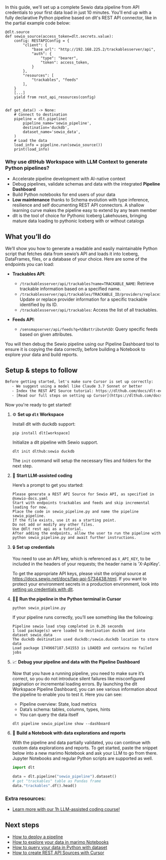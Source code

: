 In this guide, we'll set up a complete Sewio data pipeline from API credentials to your first data load in just 10 minutes. You'll end up with a fully declarative Python pipeline based on dlt's REST API connector, like in the partial example code below:

```python-outcome
@dlt.source
def sewio_source(access_token=dlt.secrets.value):
    config: RESTAPIConfig = {
        "client": {
            "base_url": "http://192.168.225.2/trackablesserver/api",
            "auth": {
                "type": "bearer",
                "token": access_token,
            }
        },
        "resources": [
            "trackables", "feeds"
        ],
    }
    [...]
    yield from rest_api_resources(config)


def get_data() -> None:
    # Connect to destination
    pipeline = dlt.pipeline(
        pipeline_name='sewio_pipeline',
        destination='duckdb',
        dataset_name='sewio_data', 
    )
    # Load the data
    load_info = pipeline.run(sewio_source())
    print(load_info) 
```

### Why use dltHub Workspace with LLM Context to generate Python pipelines?

- Accelerate pipeline development with AI-native context
- Debug pipelines, validate schemas and data with the integrated **Pipeline Dashboard**
- Build Python notebooks for end users of your data
- **Low maintenance** thanks to Schema evolution with type inference, resilience and self documenting REST API connectors. A shallow learning curve makes the pipeline easy to extend by any team member
- dlt is the tool of choice for Pythonic Iceberg Lakehouses, bringing mature data loading to pythonic Iceberg with or without catalogs

## What you’ll do

We’ll show you how to generate a readable and easily maintainable Python script that fetches data from sewio’s API and loads it into Iceberg, DataFrames, files, or a database of your choice. Here are some of the endpoints you can load:

- **Trackables API**: 
  - `/trackablesserver/api/trackables?name=TRACKABLE_NAME`: Retrieve trackable information based on a specified name.
  - `/trackablesserver/api/trackables/TRACKABLE_ID/providers/replace`: Update or replace provider information for a specific trackable identified by its ID.
  - `/trackablesserver/api/trackables`: Access the list of all trackables.

- **Feeds API**: 
  - `/sensmapserver/api/feeds?q=%5Battribute%5D`: Query specific feeds based on given attributes.

You will then debug the Sewio pipeline using our Pipeline Dashboard tool to ensure it is copying the data correctly, before building a Notebook to explore your data and build reports.

## Setup & steps to follow

```default
Before getting started, let's make sure Cursor is set up correctly:
   - We suggest using a model like Claude 3.7 Sonnet or better
   - Index the REST API Source tutorial: https://dlthub.com/docs/dlt-ecosystem/verified-sources/rest_api/ and add it to context as **@dlt rest api**
   - [Read our full steps on setting up Cursor](https://dlthub.com/docs/dlt-ecosystem/llm-tooling/cursor-restapi#23-configuring-cursor-with-documentation)
```

Now you're ready to get started!

1. ⚙️ **Set up `dlt` Workspace**
    
    Install dlt with duckdb support:
    ```shell
    pip install dlt[workspace]
    ```

    Initialize a dlt pipeline with Sewio support.
    ```shell
    dlt init dlthub:sewio duckdb
    ```

    The `init` command will setup the necessary files and folders for the next step.
    
2. 🤠 **Start LLM-assisted coding**
    
    Here’s a prompt to get you started:
    
    ```prompt
    Please generate a REST API Source for Sewio API, as specified in @sewio-docs.yaml 
    Start with endpoints trackables and feeds and skip incremental loading for now. 
    Place the code in sewio_pipeline.py and name the pipeline sewio_pipeline. 
    If the file exists, use it as a starting point. 
    Do not add or modify any other files. 
    Use @dlt rest api as a tutorial. 
    After adding the endpoints, allow the user to run the pipeline with python sewio_pipeline.py and await further instructions.
    ```

    
3. 🔒 **Set up credentials** 
    
    You need to use an API key, which is referenced as `X_API_KEY`, to be included in the headers of your requests; the header name is 'X-ApiKey'.
    
    To get the appropriate API keys, please visit the original source at https://docs.sewio.net/docs/faq-api-5734438.html.
    If you want to protect your environment secrets in a production environment, look into [setting up credentials with dlt](https://dlthub.com/docs/walkthroughs/add_credentials).
    
4. 🏃‍♀️ **Run the pipeline in the Python terminal in Cursor**
    
    ```shell
    python sewio_pipeline.py
    ```
    
    If your pipeline runs correctly, you’ll see something like the following:
    
    ```shell
    Pipeline sewio load step completed in 0.26 seconds
    1 load package(s) were loaded to destination duckdb and into dataset sewio_data
    The duckdb destination used duckdb:/sewio.duckdb location to store data
    Load package 1749667187.541553 is LOADED and contains no failed jobs
    ```
    
5. 📈 **Debug your pipeline and data with the Pipeline Dashboard**

    Now that you have a running pipeline, you need to make sure it’s correct, so you do not introduce silent failures like misconfigured pagination or incremental loading errors. By launching the dlt Workspace Pipeline Dashboard, you can see various information about the pipeline to enable you to test it. Here you can see:
    - Pipeline overview: State, load metrics
    - Data’s schema: tables, columns, types, hints
    - You can query the data itself
    
    ```shell
    dlt pipeline sewio_pipeline show --dashboard
    ```
    
6. 🐍 **Build a Notebook with data explorations and reports**

    With the pipeline and data partially validated, you can continue with custom data explorations and reports. To get started, paste the snippet below into a new marimo Notebook and ask your LLM to go from there. Jupyter Notebooks and regular Python scripts are supported as well.

    
    ```python
    import dlt

   data = dlt.pipeline("sewio_pipeline").dataset()
   # get "trackables" table as Pandas frame
   data."trackables".df().head()
    ```

### Extra resources:

- [Learn more with our 1h LLM-assisted coding course!](https://www.youtube.com/watch?v=GGid70rnJuM)

## Next steps

- [How to deploy a pipeline](https://dlthub.com/docs/walkthroughs/deploy-a-pipeline)
- [How to explore your data in marimo Notebooks](https://dlthub.com/docs/general-usage/dataset-access/marimo)
- [How to query your data in Python with dataset](https://dlthub.com/docs/general-usage/dataset-access/dataset)
- [How to create REST API Sources with Cursor](https://dlthub.com/docs/dlt-ecosystem/llm-tooling/cursor-restapi)